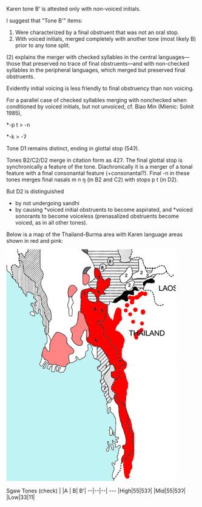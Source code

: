 Karen tone B' is attested only with non-voiced initials.

I suggest that "Tone B'" items:
1. Were characterized by a final obstruent that was not an oral stop.
2. With voiced initials, merged completely with another tone (most likely B) prior to any tone split.

(2) explains the merger with checked syllables in the central languages—those that preserved no trace of final obstruents—and with non-checked syllables in the peripheral languages, which merged but preserved final obstruents.

Evidently initial voicing is less friendly to final obstruency than non voicing.

For a parallel case of checked syllables merging with nonchecked when conditioned by voiced initials, but not unvoiced, cf. Biao Min (Mienic: Solnit 1985),

\*-p t > -n

\*-k > -&#660;

Tone D1 remains distinct, ending in glottal stop (54&#660;).

Tones B2/C2/D2 merge in citation form as 42&#660;. The final glottal stop is synchronically a feature of the tone. Diachronically it is a merger of a tonal feature with a final consonantal feature (+consonantal?). Final -n in these tones merges final nasals m n &#331; (in B2 and C2) with stops p t (in D2).

But D2 is distinguished
+ by not undergoing sandhi
+ by causing \*voiced initial obstruents to become aspirated, and \*voiced sonorants to become voiceless (prenasalized obstruents become voiced, as in all other tones).

Below is a map of the Thailand-Burma area with Karen language areas shown in red and pink:

![Karen Map](https://github.com/dbsolnit/hello-world/blob/master/Karen_map.png)

Sgaw Tones \(check\)
| |A | B| B'|
--|--|--| ---
|High|55|53&#660;|
|Mid|55|53&#660;|
|Low|33|11|
